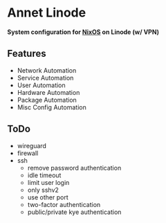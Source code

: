 Annet Linode
============
**System configuration for [NixOS](https://nixos.org/) on Linode (w/ VPN)**

Features
--------
* Network Automation
* Service Automation
* User Automation
* Hardware Automation
* Package Automation
* Misc Config Automation

ToDo
----
* wireguard
* firewall
* ssh
  - remove password authentication
  - idle timeout
  - limit user login
  - only sshv2
  - use other port
  - two-factor authentication
  - public/private kye authentication
